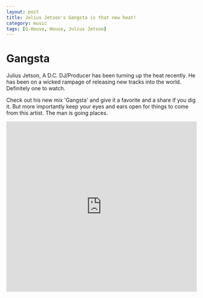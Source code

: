 ```yaml
---
layout: post
title: Julius Jetson's Gangsta is that new heat!
category: music
tags: [G-House, House, Julius Jetson]
---
```

 <meta property='og:image' content='https://scontent.fsnc1-1.fna.fbcdn.net/hphotos-xap1/v/t1.0-9/10632859_712458012232974_8762433186193792489_n.png?oh=84ecd528eb97a3af537c8b1b7811dc3b&oe=5755CF2F'/>

# Gangsta

Julius Jetson, A D.C. DJ/Producer has been turning up the heat recently. He has been on a wicked rampage of releasing new tracks into the world. Definitely one to watch.

Check out his new mix 'Gangsta' and give it a favorite and a share if you dig it. But more importantly keep your eyes and ears open for things to come from this artist. The man is going places.

<iframe width="100%" height="450" scrolling="no" frameborder="no" src="https://w.soundcloud.com/player/?url=https%3A//api.soundcloud.com/tracks/248406331&amp;auto_play=false&amp;hide_related=false&amp;show_comments=true&amp;show_user=true&amp;show_reposts=false&amp;visual=true"></iframe>
